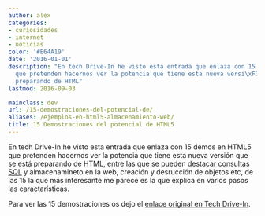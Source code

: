 ```yaml
---
author: alex
categories:
- curiosidades
- internet
- noticias
color: '#E64A19'
date: '2016-01-01'
description: "En tech Drive-In he visto esta entrada que enlaza con 15 demos en HTML5
  que pretenden hacernos ver la potencia que tiene esta nueva versi\xF3n que se est\xE1
  preparando de HTML"
lastmod: 2016-09-03

mainclass: dev
url: /15-demostraciones-del-potencial-de/
aliases: /ejemplos-en-html5-almacenamiento-web/
title: 15 Demostraciones del potencial de HTML5
---
```


En tech Drive-In he visto esta entrada que enlaza con 15 demos en HTML5 que pretenden hacernos ver la potencia que tiene esta nueva versión que se está preparando de HTML, entre las que se pueden destacar consultas [SQL][1] y almacenamineto en la web, creación y desrucción de objetos etc, de las 15 la que más interesante me parece es la que explica en varios pasos las caractarísticas.

<!--more--><!--ad-->

Para ver las 15 demostraciones os dejo el <a target="_blank" href="http://www.techdrivein.com/2010/08/15-html5-demos-showcasing-prowess-of.html">enlace original en Tech Drive-In</a>.

 [1]: https://elbauldelprogramador.com/bases-de-datos/
